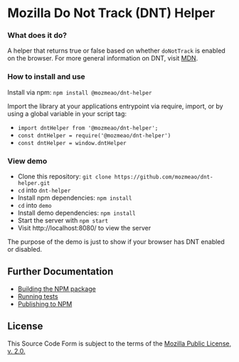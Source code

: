 # Mozilla Do Not Track (DNT) Helper

### What does it do?

A helper that returns true or false based on whether `doNotTrack` is enabled on the browser. For more general information on DNT, visit [MDN](https://developer.mozilla.org/en-US/docs/Web/HTTP/Headers/DNT).

### How to install and use

Install via npm: `npm install @mozmeao/dnt-helper`

Import the library at your applications entrypoint via require, import, or by using a global variable in your script tag:

- `import dntHelper from '@mozmeao/dnt-helper';`
- `const dntHelper = require('@mozmeao/dnt-helper')`
- `const dntHelper = window.dntHelper`

### View demo

- Clone this repository: `git clone https://github.com/mozmeao/dnt-helper.git`
- `cd` into `dnt-helper`
- Install npm dependencies: `npm install`
- `cd` into `demo`
- Install demo dependencies: `npm install`
- Start the server with `npm start`
- Visit http://localhost:8080/ to view the server

The purpose of the demo is just to show if your browser has DNT enabled or disabled.

## Further Documentation

- [Building the NPM package](docs/#building-the-npm-package)
- [Running tests](docs/#running-tests)
- [Publishing to NPM](docs/#publishing-to-npm)

## License

This Source Code Form is subject to the terms of the [Mozilla Public
License, v. 2.0.](http://mozilla.org/MPL/2.0/)
